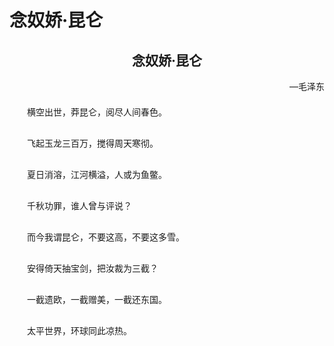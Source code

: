 # 念奴娇·昆仑
<h2 style="text-align: center">念奴娇·昆仑</h2>

<p style="text-align: right">—毛泽东</p>

<p style="text-indent:2em;line-height: 36px;">横空出世，莽昆仑，阅尽人间春色。</p>

<p style="text-indent:2em;line-height: 36px;">飞起玉龙三百万，搅得周天寒彻。</p>

<p style="text-indent:2em;line-height: 36px;">夏日消溶，江河横溢，人或为鱼鳖。</p>

<p style="text-indent:2em;line-height: 36px;">千秋功罪，谁人曾与评说？</p>

<p style="text-indent:2em;line-height: 36px;">而今我谓昆仑，不要这高，不要这多雪。</p>

<p style="text-indent:2em;line-height: 36px;">安得倚天抽宝剑，把汝裁为三截？</p>

<p style="text-indent:2em;line-height: 36px;">一截遗欧，一截赠美，一截还东国。</p>

<p style="text-indent:2em;line-height: 36px;">太平世界，环球同此凉热。</p>